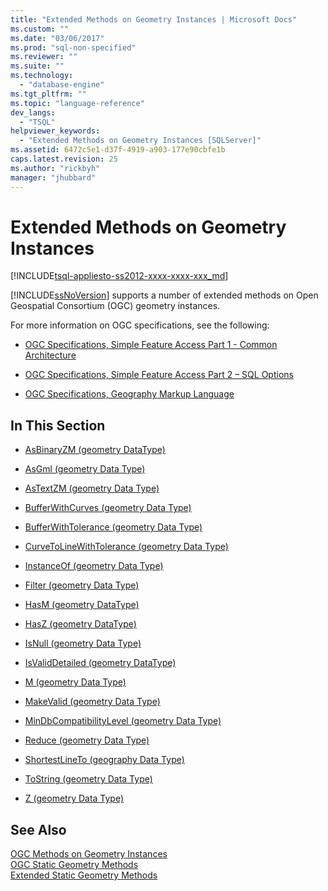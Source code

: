 ```yaml
---
title: "Extended Methods on Geometry Instances | Microsoft Docs"
ms.custom: ""
ms.date: "03/06/2017"
ms.prod: "sql-non-specified"
ms.reviewer: ""
ms.suite: ""
ms.technology: 
  - "database-engine"
ms.tgt_pltfrm: ""
ms.topic: "language-reference"
dev_langs: 
  - "TSQL"
helpviewer_keywords: 
  - "Extended Methods on Geometry Instances [SQLServer]"
ms.assetid: 6472c5e1-d37f-4919-a903-177e90cbfe1b
caps.latest.revision: 25
ms.author: "rickbyh"
manager: "jhubbard"
---
```

# Extended Methods on Geometry Instances
[!INCLUDE[tsql-appliesto-ss2012-xxxx-xxxx-xxx_md](../../../a9retired/includes/tsql-appliesto-ss2012-xxxx-xxxx-xxx-md.md)]

  [!INCLUDE[ssNoVersion](../../../a9notintoc/includes/ssnoversion-md.md)] supports a number of extended methods on Open Geospatial Consortium (OGC) geometry instances.  
  
 For more information on OGC specifications, see the following:  
  
-   [OGC Specifications, Simple Feature Access Part 1 - Common Architecture](http://go.microsoft.com/fwlink/?LinkId=93627)  
  
-   [OGC Specifications, Simple Feature Access Part 2 – SQL Options](http://go.microsoft.com/fwlink/?LinkId=93628)  
  
-   [OGC Specifications, Geography Markup Language](http://go.microsoft.com/fwlink/?LinkId=93629)  
  
## In This Section  
  
-   [AsBinaryZM &#40;geometry DataType&#41;](../../../t-sql/data-types/asbinaryzm-geometry-datatype.md)  
  
-   [AsGml &#40;geometry Data Type&#41;](../../../t-sql/data-types/asgml-geometry-data-type.md)  
  
-   [AsTextZM &#40;geometry Data Type&#41;](../../../t-sql/data-types/astextzm-geometry-data-type.md)  
  
-   [BufferWithCurves &#40;geometry Data Type&#41;](../../../t-sql/data-types/bufferwithcurves-geometry-data-type.md)  
  
-   [BufferWithTolerance &#40;geometry Data Type&#41;](../../../t-sql/data-types/bufferwithtolerance-geometry-data-type.md)  
  
-   [CurveToLineWithTolerance &#40;geometry Data Type&#41;](../../../t-sql/data-types/curvetolinewithtolerance-geometry-data-type.md)  
  
-   [InstanceOf &#40;geometry Data Type&#41;](../../../t-sql/data-types/instanceof-geometry-data-type.md)  
  
-   [Filter &#40;geometry Data Type&#41;](../../../t-sql/data-types/filter-geometry-data-type.md)  
  
-   [HasM &#40;geometry DataType&#41;](../../../t-sql/data-types/hasm-geometry-datatype.md)  
  
-   [HasZ &#40;geometry DataType&#41;](../../../t-sql/data-types/hasz-geometry-datatype.md)  
  
-   [IsNull &#40;geometry Data Type&#41;](../../../t-sql/data-types/isnull-geometry-data-type.md)  
  
-   [IsValidDetailed &#40;geometry DataType&#41;](../../../t-sql/data-types/isvaliddetailed-geometry-datatype.md)  
  
-   [M &#40;geometry Data Type&#41;](../../../t-sql/data-types/m-geometry-data-type.md)  
  
-   [MakeValid &#40;geometry Data Type&#41;](../../../t-sql/data-types/makevalid-geometry-data-type.md)  
  
-   [MinDbCompatibilityLevel &#40;geometry Data Type&#41;](../../../t-sql/data-types/mindbcompatibilitylevel-geometry-data-type.md)  
  
-   [Reduce &#40;geometry Data Type&#41;](../../../t-sql/data-types/reduce-geometry-data-type.md)  
  
-   [ShortestLineTo &#40;geography Data Type&#41;](../../../t-sql/data-types/shortestlineto-geography-data-type.md)  
  
-   [ToString &#40;geometry Data Type&#41;](../../../t-sql/data-types/tostring-geometry-data-type.md)  
  
-   [Z &#40;geometry Data Type&#41;](../../../t-sql/data-types/z-geometry-data-type.md)  
  
## See Also  
 [OGC Methods on Geometry Instances](../../../t-sql/data-types/ogc-methods-on-geometry-instances.md)   
 [OGC Static Geometry Methods](../../../t-sql/data-types/ogc-static-geometry-methods.md)   
 [Extended Static Geometry Methods](../../../t-sql/data-types/extended-static-geometry-methods.md)  
  
  